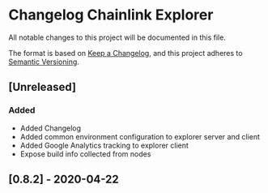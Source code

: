# Changelog Chainlink Explorer
All notable changes to this project will be documented in this file.

The format is based on [Keep a Changelog](https://keepachangelog.com/en/1.0.0/),
and this project adheres to [Semantic Versioning](https://semver.org/spec/v2.0.0.html).

## [Unreleased]
### Added
- Added Changelog
- Added common environment configuration to explorer server and client
- Added Google Analytics tracking to explorer client
- Expose build info collected from nodes

## [0.8.2] - 2020-04-22
